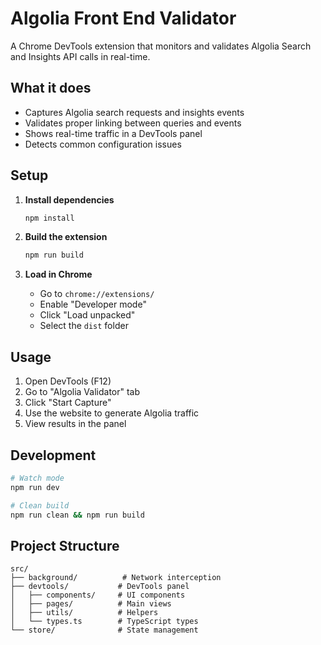 # Algolia Front End Validator

A Chrome DevTools extension that monitors and validates Algolia Search and Insights API calls in real-time.

## What it does

- Captures Algolia search requests and insights events
- Validates proper linking between queries and events
- Shows real-time traffic in a DevTools panel
- Detects common configuration issues

## Setup

1. **Install dependencies**
   ```bash
   npm install
   ```

2. **Build the extension**
   ```bash
   npm run build
   ```

3. **Load in Chrome**
   - Go to `chrome://extensions/`
   - Enable "Developer mode"
   - Click "Load unpacked"
   - Select the `dist` folder

## Usage

1. Open DevTools (F12)
2. Go to "Algolia Validator" tab
3. Click "Start Capture"
4. Use the website to generate Algolia traffic
5. View results in the panel

## Development

```bash
# Watch mode
npm run dev

# Clean build
npm run clean && npm run build
```

## Project Structure

```
src/
├── background/          # Network interception
├── devtools/           # DevTools panel
│   ├── components/     # UI components
│   ├── pages/          # Main views
│   ├── utils/          # Helpers
│   └── types.ts        # TypeScript types
└── store/              # State management
```
